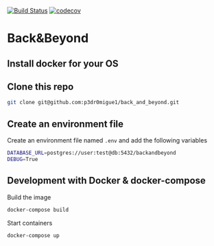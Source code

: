 [![Build Status](https://travis-ci.org/p3dr0migue1/back_and_beyond.svg?branch=master)](https://travis-ci.org/p3dr0migue1/back_and_beyond) [![codecov](https://codecov.io/gh/p3dr0migue1/back_and_beyond/branch/master/graph/badge.svg)](https://codecov.io/gh/p3dr0migue1/back_and_beyond)

# Back&Beyond

## Install docker for your OS

## Clone this repo
```sh
git clone git@github.com:p3dr0migue1/back_and_beyond.git
```

## Create an environment file
Create an environment file named `.env` and add the following variables
```sh
DATABASE_URL=postgres://user:test@db:5432/backandbeyond
DEBUG=True
```

## Development with Docker & docker-compose
Build the image
```sh
docker-compose build
```

Start containers
```sh
docker-compose up
```
